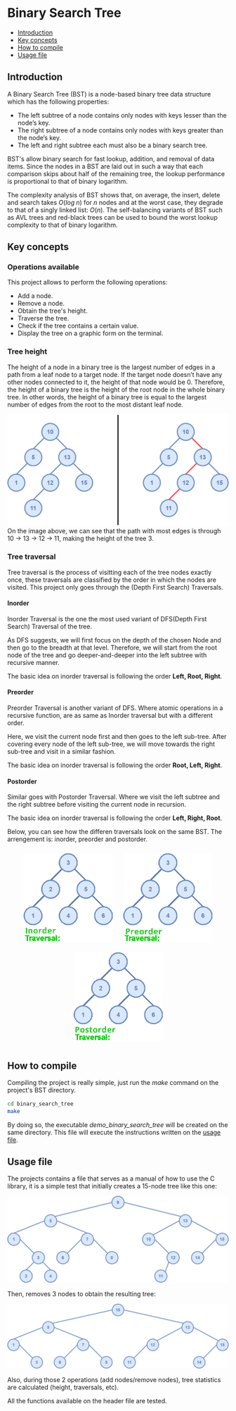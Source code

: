 # Binary Search Tree
- [Introduction](#introduction)
- [Key concepts](#key-concepts)
- [How to compile](#how-to-compile)
- [Usage file](#usage-file)

## Introduction
A Binary Search Tree (BST) is a node-based binary tree data structure which has the following properties:
* The left subtree of a node contains only nodes with keys lesser than the node’s key.
* The right subtree of a node contains only nodes with keys greater than the node’s key.
* The left and right subtree each must also be a binary search tree.

BST's allow binary search for fast lookup, addition, and removal of data items. Since the nodes in a BST are laid out in such a way that each comparison skips about half of the remaining tree, the lookup performance is proportional to that of binary logarithm.

The complexity analysis of BST shows that, on average, the insert, delete and search takes $O(log\;n)$ for $n$ nodes and at the worst case, they degrade to that of a singly linked list: $O(n)$. The self-balancing variants of BST such as AVL trees and red-black trees can be used to bound the worst lookup complexity to that of binary logarithm.

## Key concepts

### Operations available
This project allows to perform the following operations:
* Add a node.
* Remove a node.
* Obtain the tree's height.
* Traverse the tree.
* Check if the tree contains a certain value.
* Display the tree on a graphic form on the terminal.

### Tree height
The height of a node in a binary tree is the largest number of edges in a path from a leaf node to a target node. If the target node doesn’t have any other nodes connected to it, the height of that node would be 0. Therefore, the height of a binary tree is the height of the root node in the whole binary tree. In other words, the height of a binary tree is equal to the largest number of edges from the root to the most distant leaf node.
<div align='center'>
<img src='../_resources/binary_tree_height.drawio.png' alt='Example of tree height.'>
</div>
On the image above, we can see that the path with most edges is through 10 → 13 → 12 → 11, making the height of the tree 3.

### Tree traversal
Tree traversal is the process of visitting each of the tree nodes exactly once, these traversals are classified by the order in which the nodes are visited. This project only goes through the (Depth First Search) Traversals.

#### **Inorder**
Inorder Traversal is the one the most used variant of DFS(Depth First Search) Traversal of the tree.

As DFS suggests, we will first focus on the depth of the chosen Node and then go to the breadth at that level. Therefore, we will start from the root node of the tree and go deeper-and-deeper into the left subtree with recursive manner.

The basic idea on inorder traversal is following the order **Left, Root, Right**.

#### **Preorder**
Preorder Traversal is another variant of DFS. Where atomic operations in a recursive function, are as same as Inorder traversal but with a different order.

Here, we visit the current node first and then goes to the left sub-tree. After covering every node of the left sub-tree, we will move towards the right sub-tree and visit in a similar fashion.

The basic idea on inorder traversal is following the order **Root, Left, Right**.

#### **Postorder**
Similar goes with Postorder Traversal. Where we visit the left subtree and the right subtree before visiting the current node in recursion.

The basic idea on inorder traversal is following the order **Left, Right, Root**.

Below, you can see how the differen traversals look on the same BST. The arrengement is: inorder, preorder and postorder.
<div align='center'>
<img style="padding:10px;" src='../_resources/inorder_traversal.gif' alt='Inorder traversal.'>
<img style="padding:10px;" src='../_resources/preorder_traversal.gif' alt='Preorder traversal.'>
<img style="padding:10px;" src='../_resources/postorder_traversal.gif' alt='Postorder traversal.'>
</div>


## How to compile
Compiling the project is really simple, just run the _make_ command on the project's BST directory.
```bash
cd binary_search_tree
make
```
By doing so, the executable _demo_binary_search_tree_ will be created on the same directory. This file will execute the instructions written on the [usage file](#usage-file).

## Usage file
The projects contains a file that serves as a manual of how to use the C library, it is a simple test that initially creates a 15-node tree like this one:
<div align='center'>
<img src='../_resources/binary_tree_start.drawio.png' alt='Inorder traversal.'>
</div>

Then, removes 3 nodes to obtain the resulting tree:
<div align='center'>
<img src='../_resources/binary_tree_end.drawio.png' alt='Inorder traversal.'>
</div>

Also, during those 2 operations (add nodes/remove nodes), tree statistics are calculated (height, traversals, etc).

All the functions available on the header file are tested.
